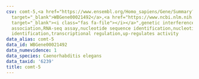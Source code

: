 ```yaml
---
csv: comt-5,<a href="https://www.ensembl.org/Homo_sapiens/Gene/Summary?db=core;g=WBGene00021492"
  target="_blank">WBGene00021492</a>,<a href="https://www.ncbi.nlm.nih.gov/pubmed/27496166"
  target="_blank"><i class="fas fa-file"></i></a>",genetic interference,functional
  association,RNA-seq assay,nucleotide sequence identification,nucleotide sequence
  identification,transcriptional regulation,up-regulates activity
data_alias: comt-5
data_id: WBGene00021492
data_numevidence: 1
data_species: Caenorhabditis elegans
data_taxid: '6239'
title: comt-5
---
```

